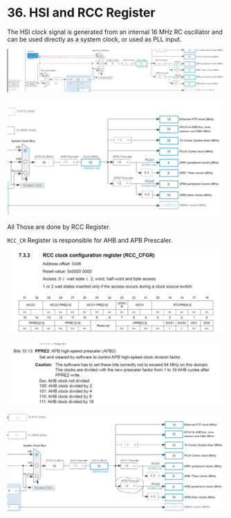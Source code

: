 # 36. HSI and RCC Register



The HSI clock signal is generated from an internal 16 MHz RC oscillator and can be used
directly as a system clock, or used as PLL input.

![01](https://github.com/knightsummon/Mastering-Microcontroller-and-Embedded-Driver-Development/blob/main/10.%20Understanding%20MCU%20Clock%20Tree/36.%20HSI%20and%20RCC%20Register.assets/01.jpg)

![02](https://github.com/knightsummon/Mastering-Microcontroller-and-Embedded-Driver-Development/blob/main/10.%20Understanding%20MCU%20Clock%20Tree/36.%20HSI%20and%20RCC%20Register.assets/02.jpg)

All Those are done by RCC Register.

`RCC_CR` Register is responsible for AHB and APB Prescaler.

![03](https://github.com/knightsummon/Mastering-Microcontroller-and-Embedded-Driver-Development/blob/main/10.%20Understanding%20MCU%20Clock%20Tree/36.%20HSI%20and%20RCC%20Register.assets/03.jpg)

![04](https://github.com/knightsummon/Mastering-Microcontroller-and-Embedded-Driver-Development/blob/main/10.%20Understanding%20MCU%20Clock%20Tree/36.%20HSI%20and%20RCC%20Register.assets/04.jpg)

![05](https://github.com/knightsummon/Mastering-Microcontroller-and-Embedded-Driver-Development/blob/main/10.%20Understanding%20MCU%20Clock%20Tree/36.%20HSI%20and%20RCC%20Register.assets/05.jpg)
